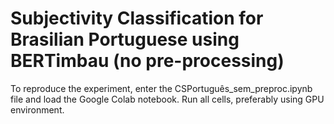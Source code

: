 # Subjectivity Classification for Brasilian Portuguese using BERTimbau (no pre-processing)
To reproduce the experiment, enter the CSPortuguês_sem_preproc.ipynb file and load the Google Colab notebook. Run all cells, preferably using GPU environment.
